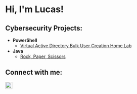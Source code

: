 <h1>Hi, I'm Lucas! </h1>

<h2> Cybersecurity Projects:</h2>

- <b>PowerShell</b>
  - [Virtual Active Directory Bulk User Creation Home Lab](https://github.com/NazgulKnightmare/Virtual-Active-Directory-for-Bulk-User-Creation-Home-Lab)
- <b>Java</b>
  - [Rock, Paper, Scissors](https://github.com/NazgulKnightmare/Rock-Paper-Scissors)

<h2> Connect with me:</h2>

[<img align="left" alt="JoshMadakor | LinkedIn" width="22px" src="https://cdn.jsdelivr.net/npm/simple-icons@v3/icons/linkedin.svg" />][linkedin]


[linkedin]: https://www.linkedin.com/in/lucas-ortega-8382362a6/
